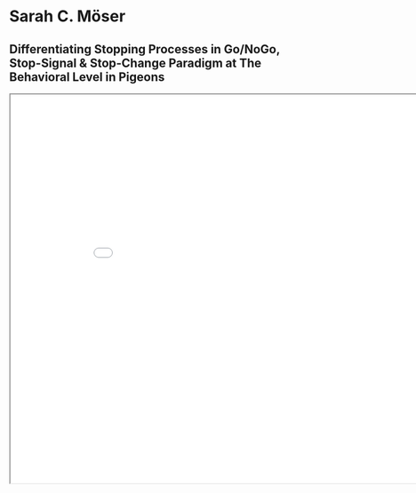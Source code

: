 # Sarah C. Möser

## Differentiating Stopping Processes in Go/NoGo, Stop-Signal & Stop-Change Paradigm at The Behavioral Level in Pigeons

<iframe width="900" height="700" src="POS_Poster2.pdf"></iframe>
